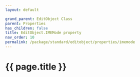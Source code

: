 ```yaml
---
layout: default

grand_parent: EditObject Class
parent: Properties
has_children: false
title: EditObject.IMEMode property
nav_order: 10
permalink: /package/standard/editobject/properties/imemode
---
```

# {{ page.title }}





